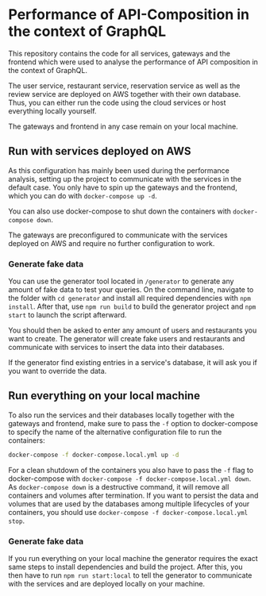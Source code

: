 # Performance of API-Composition in the context of GraphQL

This repository contains the code for all services, gateways and the frontend which were used to
analyse the performance of API composition in the context of GraphQL.

The user service, restaurant service, reservation service as well as the review service are deployed
on AWS together with their own database. Thus, you can either run the code using the cloud services
or host everything locally yourself.

The gateways and frontend in any case remain on your local machine.

## Run with services deployed on AWS

As this configuration has mainly been used during the performance analysis, setting up the project
to communicate with the services in the default case. You only have to spin up the gateways and the
frontend, which you can do with `docker-compose up -d`.

You can also use docker-compose to shut down the containers with `docker-compose down`.

The gateways are preconfigured to communicate with the services deployed on AWS and
require no further configuration to work.

### Generate fake data

You can use the generator tool located in `/generator` to generate any amount of fake data to test your queries.
On the command line, navigate to the folder with `cd generator` and install all required dependencies with `npm install`.
After that, use `npm run build` to build the generator project and `npm start` to launch the script afterward.

You should then be asked to enter any amount of users and restaurants you want to create.
The generator will create fake users and restaurants and communicate with services to insert the data into their databases.

If the generator find existing entries in a service's database, it will ask you if you want to override the data.

## Run everything on your local machine

To also run the services and their databases locally together with the gateways and frontend,
make sure to pass the `-f` option to docker-compose to specify the name of the alternative
configuration file to run the containers:

```bash
docker-compose -f docker-compose.local.yml up -d
```

For a clean shutdown of the containers you also have to pass the `-f` flag to docker-compose with
`docker-compose -f docker-compose.local.yml down`.
As `docker-compose down` is a destructive command, it will remove all containers and volumes after
termination. If you want to persist the data and volumes that are used by the databases among multiple lifecycles of your containers, you should use `docker-compose -f docker-compose.local.yml stop`.

### Generate fake data

If you run everything on your local machine the generator requires the exact same steps to install dependencies and build the project. After this, you then have to run `npm run start:local` to tell the generator to communicate with the services
and are deployed locally on your machine.
